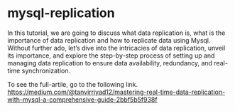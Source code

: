# mysql-replication

In this tutorial, we are going to discuss what data replication is, what is the importance of data replication and how to replicate data using Mysql. Without further ado, let’s dive into the intricacies of data replication, unveil its importance, and explore the step-by-step process of setting up and managing data replication to ensure data availability, redundancy, and real-time synchronization.

To see the full-artile, go to the following link.
https://medium.com/@tanvirriyad12/mastering-real-time-data-replication-with-mysql-a-comprehensive-guide-2bbf5b5f938f
